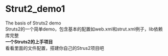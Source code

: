 # Strut2_demo1
The basis of Struts2 demo<br>
Struts2的一个简单demo，包含基本的配置如web.xml和strut.xml例子，lib依赖库完整<br>
**一个Struts2的上手项目**<br>
看看里面的文件配置，搭建你自己的Strus2项目吧
